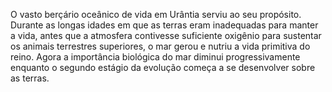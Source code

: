 ﻿O vasto berçário oceânico de vida em Urântia serviu ao seu propósito. Durante as longas idades em que as terras eram inadequadas para manter a vida, antes que a atmosfera contivesse suficiente oxigênio para sustentar os animais terrestres superiores, o mar gerou e nutriu a vida primitiva do reino. Agora a importância biológica do mar diminui progressivamente enquanto o segundo estágio da evolução começa a se desenvolver sobre as terras.